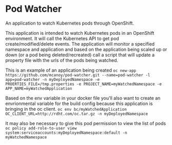 # Pod Watcher

 An application to watch Kubernetes pods through OpenShift.


 This application is intended to watch Kubernetes pods in an OpenShift environment. It will call the Kubernetes API to get pod create/modified/delete events. The application will monitor a specified namespace and application and based on the application being scaled up or down (or a pod being deleted/recreated) call a script that will update a property file with the urls of the pods being watched.


This is an example of an application being created
```oc new-app https://github.com/mcanoy/pod-watcher.git --name=pod-watcher -l app=pod-watcher -n myDeployedNamespace -e PROERTIES_FILE=/tmp.properties -e PROJECT_NAME=myWatchedNamespace -e APP_NAME=myWatchedApplication```

Based on the env variable in your docker file you'll also want to create an envrionmental variable for the build config because this application
is bringing in the oc client.
`oc env bc/myWatchedApplication OC_CLIENT_URL=http://rdht.com/oc.tar.gz -n myDeployedNamespace`

It may also be necessary to give this pod permission to view the list of pods
`oc policy add-role-to-user view system:serviceaccounts:myDeployedNamespace:default -n myWatchedNamespace`
